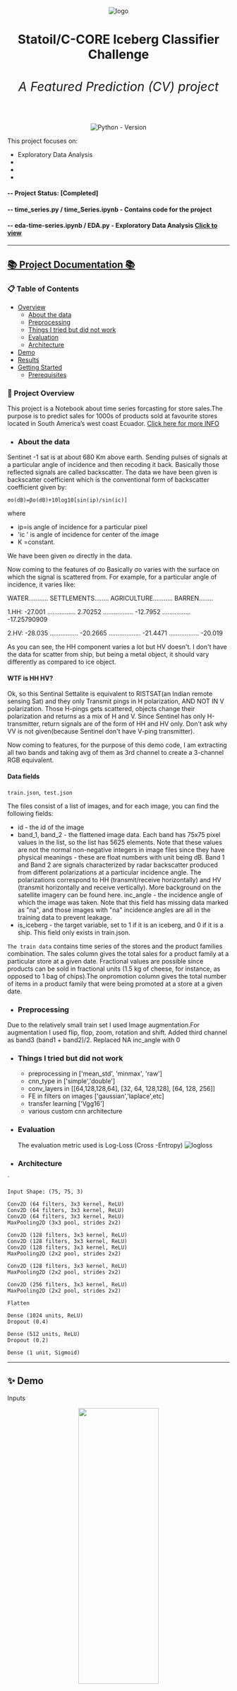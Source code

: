 
<div align="center">

![logo](https://github.com/ShailadhShinde/CNN/blob/main/assets/header.png)  
<h1 align="center"><strong>Statoil/C-CORE Iceberg Classifier Challenge
 <h6 align="center">A Featured Prediction (CV) project</h6></strong></h1>

![Python - Version](https://img.shields.io/badge/PYTHON-3.9+-blue?style=for-the-badge&logo=python&logoColor=white)

</div>
This project focuses on:

- Exploratory Data Analysis
- 
-
-

#### -- Project Status: [Completed]

#### -- time_series.py / time_Series.ipynb - Contains code for the project

#### -- eda-time-series.ipynb / EDA.py - Exploratory Data Analysis [Click to view](https://www.kaggle.com/code/shailadh/eda-time-series?scriptVersionId=190759981)

----

## [📚 Project Documentation 📚](http://smp.readthedocs.io/)

### 📋 Table of Contents
- [Overview](#overview)
  - [About the data](#atd)
  - [Preprocessing](#pp)
  - [Things I tried but did not work](#TT)
  - [Evaluation](#eval)
  - [Architecture](#arch)
- [Demo](#demo)
- [Results](#results)
- [Getting Started](#gs)
  - [Prerequisites](#pr)


###  📌 Project Overview  <a name="overview"></a>

This project is a Notebook about time series forcasting for store sales.The purpose is to predict sales for 1000s of products sold at favourite stores located in South America’s west coast Ecuador. [Click here for more INFO](https://www.kaggle.com/competitions/store-sales-time-series-forecasting/data)

- ### About the data <a name="atd"></a>

Sentinet -1 sat is at about 680 Km above earth. Sending pulses of signals at a particular angle of incidence and then recoding it back. Basically those reflected signals are called backscatter. The data we have been given is backscatter coefficient which is the conventional form of backscatter coefficient given by:

`σo(dB)=βo(dB)+10log10[sin(ip)/sin(ic)]`

where

- ip=is angle of incidence for a particular pixel
- 'ic ' is angle of incidence for center of the image
- K =constant.
  
We have been given `σo` directly in the data.

Now coming to the features of σo
Basically σo varies with the surface on which the signal is scattered from. For example, for a particular angle of incidence, it varies like:

WATER........... SETTLEMENTS........ AGRICULTURE........... BARREN........

1.HH: -27.001 ................ 2.70252 ................. -12.7952 ................ -17.25790909

2.HV: -28.035 ................ -20.2665 .................. -21.4471 ................. -20.019

As you can see, the HH component varies a lot but HV doesn't. I don't have the data for scatter from ship, but being a metal object, it should vary differently as compared to ice object.

#### WTF is HH HV?

Ok, so this Sentinal Settalite is equivalent to RISTSAT(an Indian remote sensing Sat) and they only Transmit pings in H polarization, AND NOT IN V polarization. Those H-pings gets scattered, objects change their polarization and returns as a mix of H and V. Since Sentinel has only H-transmitter, return signals are of the form of HH and HV only. Don't ask why VV is not given(because Sentinel don't have V-ping transmitter).

Now coming to features, for the purpose of this demo code, I am extracting all two bands and taking avg of them as 3rd channel to create a 3-channel RGB equivalent.


#### Data fields

`train.json`,` test.json`

The files consist of a list of images, and for each image, you can find the following fields:

- id - the id of the image 
- band_1, band_2 - the flattened image data. Each band has 75x75 pixel values in the list, so the list has 5625 elements. Note that these values are not the normal non-negative integers in image files since they have physical meanings - these are float numbers with unit being dB. Band 1 and Band 2 are signals characterized by radar backscatter produced from different polarizations at a particular incidence angle. The polarizations correspond to HH (transmit/receive horizontally) and HV (transmit horizontally and receive vertically). More background on the satellite imagery can be found here.
inc_angle - the incidence angle of which the image was taken. Note that this field has missing data marked as "na", and those images with "na" incidence angles are all in the training data to prevent leakage.
- is_iceberg - the target variable, set to 1 if it is an iceberg, and 0 if it is a ship. This field only exists in train.json.

`The train data` contains time series of the stores and the product families combination. The sales column gives the total sales for a product family at a particular store at a given date. Fractional values are possible since products can be sold in fractional units (1.5 kg of cheese, for instance, as opposed to 1 bag of chips).The onpromotion column gives the total number of items in a product family that were being promoted at a store at a given date.

- ### Preprocessing  <a name="pp"></a>
Due to the relatively small train set I used Image augmentation.For augmentation I used flip, flop, zoom, rotation and shift.
Added third channel as band3 (band1 + band2)/2.
Replaced NA inc_angle with 0

- ### Things I tried but did not work  <a name="TT"></a>

  - preprocessing in ['mean_std', 'minmax', 'raw']
  - cnn_type in ['simple','double']
  - conv_layers in [[64,128,128,64], [32, 64, 128,128], [64, 128, 256]]
  - FE in filters on images ['gaussian','laplace',etc]
  - transfer learning ['Vgg16']
  - various custom cnn architecture

- ### Evaluation  <a name="eval"></a>
  The evaluation metric used is Log-Loss (Cross -Entropy)
   ![logloss](https://github.com/ShailadhShinde/CNN/blob/main/assets/eval.JPG)


- ### Architecture <a name="arch"></a>

`

    Input Shape: (75, 75, 3)

    Conv2D (64 filters, 3x3 kernel, ReLU) 
    Conv2D (64 filters, 3x3 kernel, ReLU)
    Conv2D (64 filters, 3x3 kernel, ReLU)
    MaxPooling2D (3x3 pool, strides 2x2)

    Conv2D (128 filters, 3x3 kernel, ReLU)
    Conv2D (128 filters, 3x3 kernel, ReLU)
    Conv2D (128 filters, 3x3 kernel, ReLU)
    MaxPooling2D (2x2 pool, strides 2x2)

    Conv2D (128 filters, 3x3 kernel, ReLU)
    MaxPooling2D (2x2 pool, strides 2x2)

    Conv2D (256 filters, 3x3 kernel, ReLU)
    MaxPooling2D (2x2 pool, strides 2x2)

    Flatten

    Dense (1024 units, ReLU)
    Dropout (0.4)

    Dense (512 units, ReLU)
    Dropout (0.2)

    Dense (1 unit, Sigmoid)
    


----

## ✨ Demo <a name="demo"></a>

Inputs

   <p align="center">
  <img width="60%" height ="40%"  src="https://github.com/ShailadhShinde/CNN/blob/main/assets/1.JPG">
 </p>
   <p align="center">
  <img width="60%" height ="300"  src="https://github.com/ShailadhShinde/CNN/blob/main/assets/2.JPG">
 </p>
   <p align="center">
  <img width="60%" height ="400"  src="https://github.com/ShailadhShinde/CNN/blob/main/assets/ship.png">
 </p>
   <p align="center">
  <img width="60%" height ="400"  src="https://github.com/ShailadhShinde/CNN/blob/main/assets/iceberg.png">
 </p>
 

----
## 💫 Results <a name="results"></a>

  The top score of the competiton was 0.08227 usign 100s of models.
  got a score of 0.15943 using only a single model 😄
  
   <p align="center">
  <img width="60%" src="https://github.com/ShailadhShinde/CNN/blob/main/assets/score.jpg">">
 </p>

  
---

## 🚀 Getting Started <a name="gs"></a>

### ✅ Prerequisites <a name="pr"></a>
 
 - <b>Dataset prerequisite for training</b>:
 
 Before starting to train a model, make sure to download the dataset from <a href="https://www.kaggle.com/competitions/store-sales-time-series-forecasting/data" target="_blank">here </a> or add it to your notebook
 ### 🐳 Setting up and Running the project

 Just download/copy the files `iceberg.py / iceberg.ipynb ` and `EDA.ipynb / EDA.py ` and run them

  

